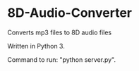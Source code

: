 # 8D-Audio-Converter
Converts mp3 files to 8D audio files

Written in Python 3.

Command to run: "python server.py".
